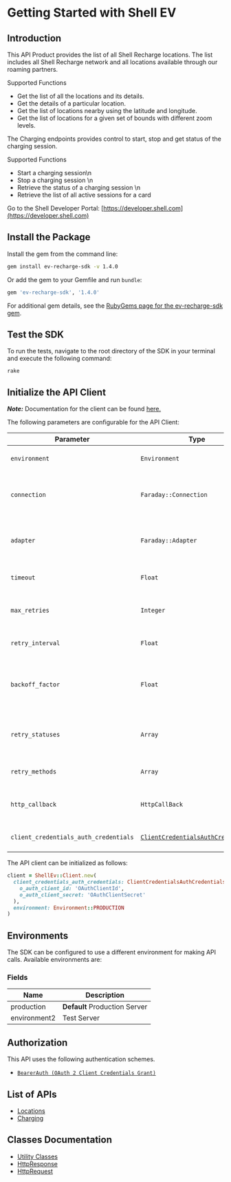 
# Getting Started with Shell EV

## Introduction

This API Product provides the list of all Shell Recharge locations. The list includes all Shell Recharge network and all locations available through our roaming partners.

Supported Functions

* Get the list of all the locations and its details.
* Get the details of a particular location.
* Get the list of locations nearby using the latitude and longitude.
* Get the list of locations for a given set of bounds with different zoom levels.

The Charging endpoints provides control to start, stop and get status of the charging session.

Supported Functions

* Start a charging session\n
* Stop a charging session \n
* Retrieve the status of a charging session \n
* Retrieve the list of all active sessions for a card

Go to the Shell Developer Portal: [https://developer.shell.com](https://developer.shell.com)

## Install the Package

Install the gem from the command line:

```bash
gem install ev-recharge-sdk -v 1.4.0
```

Or add the gem to your Gemfile and run `bundle`:

```ruby
gem 'ev-recharge-sdk', '1.4.0'
```

For additional gem details, see the [RubyGems page for the ev-recharge-sdk gem](https://rubygems.org/gems/ev-recharge-sdk/versions/1.4.0).

## Test the SDK

To run the tests, navigate to the root directory of the SDK in your terminal and execute the following command:

```
rake
```

## Initialize the API Client

**_Note:_** Documentation for the client can be found [here.](https://www.github.com/sdks-io/ev-recharge-ruby-sdk/tree/1.4.0/doc/client.md)

The following parameters are configurable for the API Client:

| Parameter | Type | Description |
|  --- | --- | --- |
| `environment` | `Environment` | The API environment. <br> **Default: `Environment.PRODUCTION`** |
| `connection` | `Faraday::Connection` | The Faraday connection object passed by the SDK user for making requests |
| `adapter` | `Faraday::Adapter` | The Faraday adapter object passed by the SDK user for performing http requests |
| `timeout` | `Float` | The value to use for connection timeout. <br> **Default: 60** |
| `max_retries` | `Integer` | The number of times to retry an endpoint call if it fails. <br> **Default: 0** |
| `retry_interval` | `Float` | Pause in seconds between retries. <br> **Default: 1** |
| `backoff_factor` | `Float` | The amount to multiply each successive retry's interval amount by in order to provide backoff. <br> **Default: 2** |
| `retry_statuses` | `Array` | A list of HTTP statuses to retry. <br> **Default: [408, 413, 429, 500, 502, 503, 504, 521, 522, 524]** |
| `retry_methods` | `Array` | A list of HTTP methods to retry. <br> **Default: %i[get put]** |
| `http_callback` | `HttpCallBack` | The Http CallBack allows defining callables for pre and post API calls. |
| `client_credentials_auth_credentials` | [`ClientCredentialsAuthCredentials`](https://www.github.com/sdks-io/ev-recharge-ruby-sdk/tree/1.4.0/doc/auth/oauth-2-client-credentials-grant.md) | The credential object for OAuth 2 Client Credentials Grant |

The API client can be initialized as follows:

```ruby
client = ShellEv::Client.new(
  client_credentials_auth_credentials: ClientCredentialsAuthCredentials.new(
    o_auth_client_id: 'OAuthClientId',
    o_auth_client_secret: 'OAuthClientSecret'
  ),
  environment: Environment::PRODUCTION
)
```

## Environments

The SDK can be configured to use a different environment for making API calls. Available environments are:

### Fields

| Name | Description |
|  --- | --- |
| production | **Default** Production Server |
| environment2 | Test Server |

## Authorization

This API uses the following authentication schemes.

* [`BearerAuth (OAuth 2 Client Credentials Grant)`](https://www.github.com/sdks-io/ev-recharge-ruby-sdk/tree/1.4.0/doc/auth/oauth-2-client-credentials-grant.md)

## List of APIs

* [Locations](https://www.github.com/sdks-io/ev-recharge-ruby-sdk/tree/1.4.0/doc/controllers/locations.md)
* [Charging](https://www.github.com/sdks-io/ev-recharge-ruby-sdk/tree/1.4.0/doc/controllers/charging.md)

## Classes Documentation

* [Utility Classes](https://www.github.com/sdks-io/ev-recharge-ruby-sdk/tree/1.4.0/doc/utility-classes.md)
* [HttpResponse](https://www.github.com/sdks-io/ev-recharge-ruby-sdk/tree/1.4.0/doc/http-response.md)
* [HttpRequest](https://www.github.com/sdks-io/ev-recharge-ruby-sdk/tree/1.4.0/doc/http-request.md)

